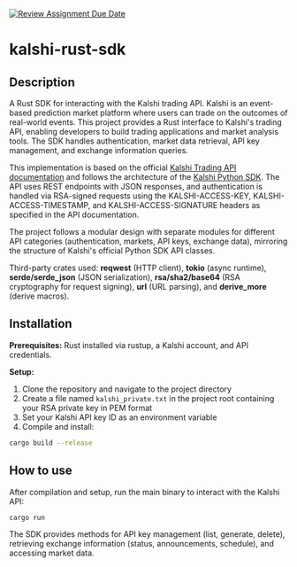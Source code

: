[![Review Assignment Due Date](https://classroom.github.com/assets/deadline-readme-button-22041afd0340ce965d47ae6ef1cefeee28c7c493a6346c4f15d667ab976d596c.svg)](https://classroom.github.com/a/A2XMx1Wt)
# kalshi-rust-sdk

## Description

A Rust SDK for interacting with the Kalshi trading API. Kalshi is an event-based prediction market platform where users can trade on the outcomes of real-world events. This project provides a Rust interface to Kalshi's trading API, enabling developers to build trading applications and market analysis tools. The SDK handles authentication, market data retrieval, API key management, and exchange information queries.

This implementation is based on the official [Kalshi Trading API documentation](https://trading-api.readme.io/reference/getting-started) and follows the architecture of the [Kalshi Python SDK](https://docs.kalshi.com/python-sdk/). The API uses REST endpoints with JSON responses, and authentication is handled via RSA-signed requests using the KALSHI-ACCESS-KEY, KALSHI-ACCESS-TIMESTAMP, and KALSHI-ACCESS-SIGNATURE headers as specified in the API documentation.

The project follows a modular design with separate modules for different API categories (authentication, markets, API keys, exchange data), mirroring the structure of Kalshi's official Python SDK API classes.

Third-party crates used: **reqwest** (HTTP client), **tokio** (async runtime), **serde/serde_json** (JSON serialization), **rsa/sha2/base64** (RSA cryptography for request signing), **url** (URL parsing), and **derive_more** (derive macros).

## Installation

**Prerequisites:** Rust installed via rustup, a Kalshi account, and API credentials.

**Setup:**
1. Clone the repository and navigate to the project directory
2. Create a file named `kalshi_private.txt` in the project root containing your RSA private key in PEM format
3. Set your Kalshi API key ID as an environment variable
4. Compile and install:
```bash
cargo build --release
```

## How to use

After compilation and setup, run the main binary to interact with the Kalshi API:
```bash
cargo run
```

The SDK provides methods for API key management (list, generate, delete), retrieving exchange information (status, announcements, schedule), and accessing market data.
